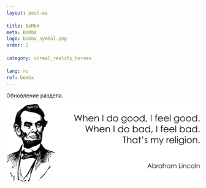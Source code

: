 ```yaml
---
layout: post-ea

title: BoMbX
meta: BoMbX
logo: bombx_symbol.png
order: 2

category: unreal_reality_heroes

lang: ru
ref: bombx
---
```


Обновление раздела.

<a data-fancybox="gallery" href="/img/programming/Lincoln.png"><img src="/img/programming/Lincoln.png" alt=""></a>
